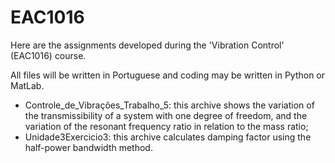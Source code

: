 # EAC1016
Here are the assignments developed during the 'Vibration Control' (EAC1016) course.

All files will be written in Portuguese and coding may be written in Python or MatLab.

- Controle_de_Vibrações_Trabalho_5: this archive shows the variation of the transmissibility of a system with one degree of freedom, and the variation of the resonant frequency ratio in relation to the mass ratio;
- Unidade3Exercicio3: this archive calculates damping factor using the half-power bandwidth method.
